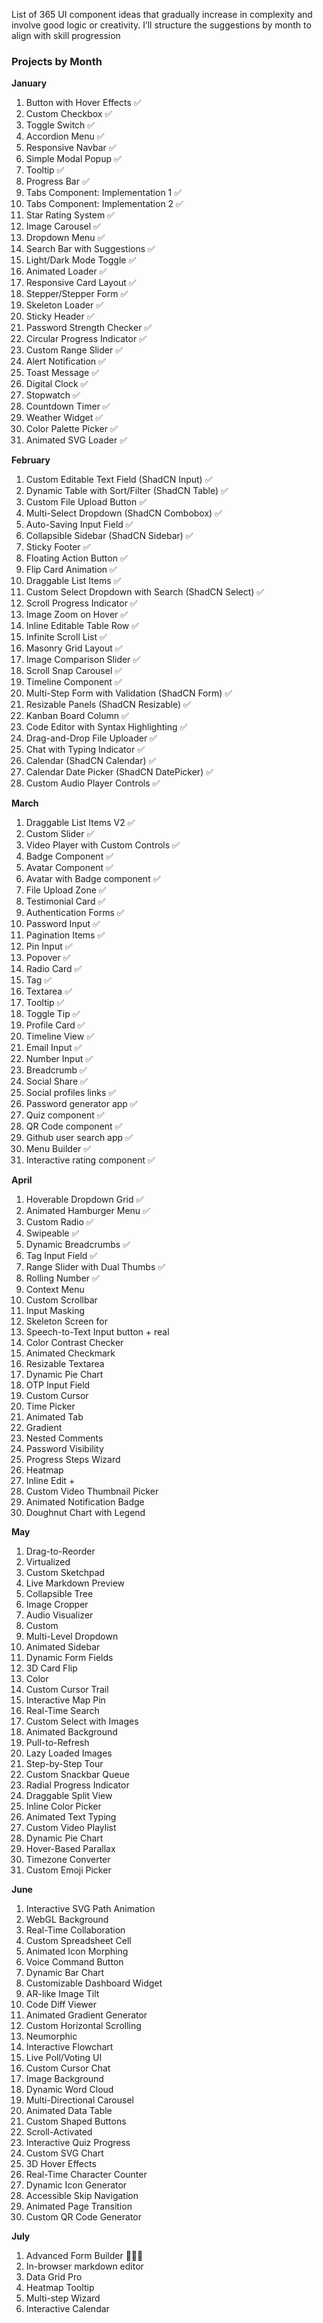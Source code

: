 List of 365 UI component ideas that gradually increase in complexity and involve good logic or creativity. 
I’ll structure the suggestions by month to align with skill progression

### **Projects by Month**
**January**  
1. Button with Hover Effects ✅
2. Custom Checkbox ✅
3. Toggle Switch  ✅
4. Accordion Menu  ✅
5. Responsive Navbar  ✅
6. Simple Modal Popup  ✅
7. Tooltip ✅
8. Progress Bar ✅
9. Tabs Component: Implementation 1 ✅
10. Tabs Component: Implementation 2 ✅
11. Star Rating System ✅
12. Image Carousel ✅
13. Dropdown Menu ✅
14. Search Bar with Suggestions ✅
15. Light/Dark Mode Toggle ✅
16. Animated Loader ✅
17. Responsive Card Layout ✅
18. Stepper/Stepper Form ✅
19. Skeleton Loader ✅
20. Sticky Header ✅
21. Password Strength Checker ✅
22. Circular Progress Indicator ✅
23. Custom Range Slider ✅
24. Alert Notification ✅
25. Toast Message ✅
26. Digital Clock ✅
27. Stopwatch ✅
28. Countdown Timer ✅
29. Weather Widget ✅
30. Color Palette Picker ✅
31. Animated SVG Loader ✅

**February**  
1. Custom Editable Text Field (ShadCN Input) ✅
2. Dynamic Table with Sort/Filter (ShadCN Table) ✅
3. Custom File Upload Button ✅
4. Multi-Select Dropdown (ShadCN Combobox) ✅
5. Auto-Saving Input Field ✅
6. Collapsible Sidebar (ShadCN Sidebar) ✅
7. Sticky Footer ✅
8. Floating Action Button ✅
9. Flip Card Animation ✅
10. Draggable List Items ✅
11. Custom Select Dropdown with Search (ShadCN Select) ✅
12. Scroll Progress Indicator ✅
13. Image Zoom on Hover ✅
14. Inline Editable Table Row ✅
15. Infinite Scroll List ✅
16. Masonry Grid Layout ✅ 
17. Image Comparison Slider ✅ 
18. Scroll Snap Carousel ✅
19. Timeline Component ✅  
20. Multi-Step Form with Validation (ShadCN Form) ✅  
21. Resizable Panels (ShadCN Resizable) ✅  
22. Kanban Board Column ✅
23. Code Editor with Syntax Highlighting ✅ 
24. Drag-and-Drop File Uploader ✅ 
25. Chat with Typing Indicator ✅   
26. Calendar (ShadCN Calendar) ✅
27. Calendar Date Picker (ShadCN DatePicker) ✅  
28. Custom Audio Player Controls ✅

**March**

1. Draggable List Items V2 ✅ 
2. Custom Slider ✅
3. Video Player with Custom Controls ✅ 
4. Badge Component ✅  
5. Avatar Component ✅
6. Avatar with Badge component ✅
7. File Upload Zone ✅
8. Testimonial Card ✅ 
9. Authentication Forms ✅  
10. Password Input ✅  
11. Pagination Items ✅
12. Pin Input ✅
13. Popover ✅ 
14. Radio Card ✅ 
15. Tag ✅  
16. Textarea ✅ 
17. Tooltip ✅  
18. Toggle Tip ✅    
19. Profile Card ✅ 
20. Timeline View ✅ 
21. Email Input ✅ 
22. Number Input ✅
23. Breadcrumb ✅
24. Social Share ✅  
25. Social profiles links ✅
26. Password generator app ✅  
27. Quiz component ✅ 
28. QR Code component ✅
29. Github user search app ✅  
30. Menu Builder ✅
31. Interactive rating component ✅  

**April**  
1. Hoverable Dropdown Grid ✅  
2. Animated Hamburger Menu ✅   
3. Custom Radio ✅  
4. Swipeable ✅  
5. Dynamic Breadcrumbs ✅ 
6. Tag Input Field ✅   
7. Range Slider with Dual Thumbs ✅   
8. Rolling Number ✅ 
9. Context Menu   
10. Custom Scrollbar   
11. Input Masking   
12. Skeleton Screen for  
13. Speech-to-Text Input  button + real  
14. Color Contrast Checker   
15. Animated Checkmark   
16. Resizable Textarea   
17. Dynamic Pie Chart   
18. OTP Input Field   
19. Custom Cursor   
20. Time Picker   
21. Animated Tab  
22. Gradient  
23. Nested Comments  
24. Password Visibility  
25. Progress Steps Wizard   
26. Heatmap  
27. Inline Edit +   
28. Custom Video Thumbnail Picker  
29. Animated Notification Badge   
30. Doughnut Chart with Legend  

**May**  
1. Drag-to-Reorder  
2. Virtualized  
3. Custom Sketchpad   
4. Live Markdown Preview   
5. Collapsible Tree  
6. Image Cropper    
7. Audio Visualizer   
8. Custom  
9. Multi-Level Dropdown   
10. Animated Sidebar   
11. Dynamic Form Fields   
12. 3D Card Flip   
13. Color  
14. Custom Cursor Trail   
15. Interactive Map Pin   
16. Real-Time Search   
17. Custom Select with Images   
18. Animated Background  
19. Pull-to-Refresh   
20. Lazy Loaded Images   
21. Step-by-Step Tour   
22. Custom Snackbar Queue   
23. Radial Progress Indicator   
24. Draggable Split View   
25. Inline Color Picker   
26. Animated Text Typing   
27. Custom Video Playlist   
28. Dynamic Pie Chart   
29. Hover-Based Parallax   
30. Timezone Converter   
31. Custom Emoji Picker   

**June**  
1. Interactive SVG Path Animation  
2. WebGL Background   
3. Real-Time Collaboration   
4. Custom Spreadsheet Cell   
5. Animated Icon Morphing   
6. Voice Command Button   
7. Dynamic Bar Chart   
8. Customizable Dashboard Widget  
9. AR-like Image Tilt 
10. Code Diff Viewer   
11. Animated Gradient Generator   
12. Custom Horizontal Scrolling   
13. Neumorphic   
14. Interactive Flowchart   
15. Live Poll/Voting UI  
16. Custom Cursor Chat   
17. Image Background   
18. Dynamic Word Cloud   
19. Multi-Directional Carousel   
20. Animated Data Table 
21. Custom Shaped Buttons 
22. Scroll-Activated   
23. Interactive Quiz Progress   
24. Custom SVG Chart 
25. 3D Hover Effects   
26. Real-Time Character Counter  
27. Dynamic Icon Generator  
28. Accessible Skip Navigation   
29. Animated Page Transition 
30. Custom QR Code Generator   

**July**
1. Advanced Form Builder 👨🏻‍💻  
2. In-browser markdown editor  
3. Data Grid Pro  
4. Heatmap Tooltip
5. Multi-step Wizard 
6. Interactive Calendar
